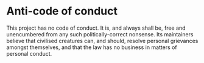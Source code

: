 # Anti-code of conduct

This project has no code of conduct. It is, and always shall be, free and
unencumbered from any such politically-correct nonsense. Its maintainers believe
that civilised creatures can, and should, resolve personal grievances amongst
themselves, and that the law has no business in matters of personal conduct.
